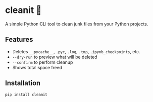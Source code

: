 # cleanit 🧹

A simple Python CLI tool to clean junk files from your Python projects.

## Features
- Deletes `__pycache__`, `.pyc`, `.log`, `.tmp`, `.ipynb_checkpoints`, etc.
- `--dry-run` to preview what will be deleted
- `--confirm` to perform cleanup
- Shows total space freed

## Installation
```bash
pip install cleanit
